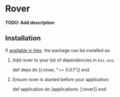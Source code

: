 # Rover

**TODO: Add description**

## Installation

If [available in Hex](https://hex.pm/docs/publish), the package can be installed as:

  1. Add rover to your list of dependencies in `mix.exs`:

        def deps do
          [{:rover, "~> 0.0.1"}]
        end

  2. Ensure rover is started before your application:

        def application do
          [applications: [:rover]]
        end
